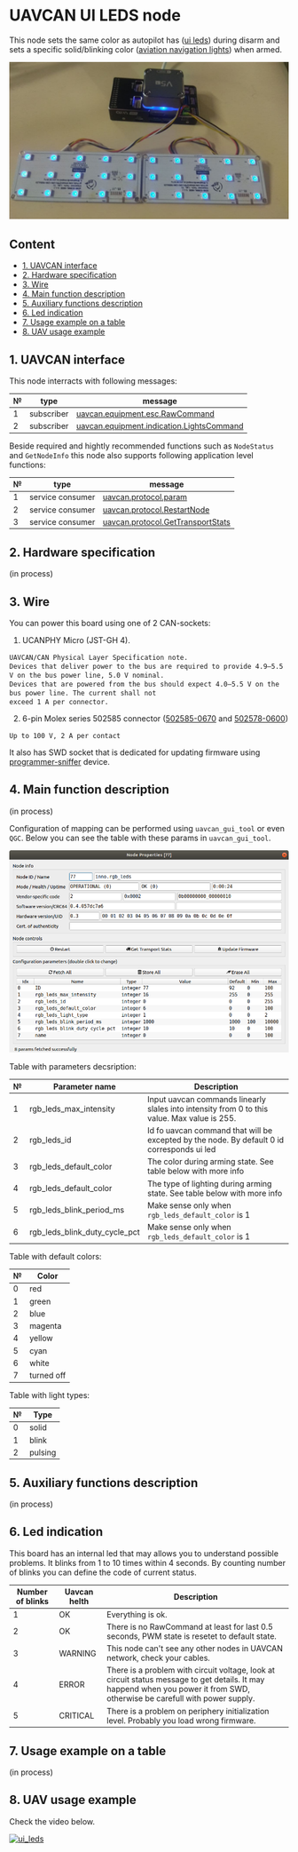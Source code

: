 # UAVCAN UI LEDS node

This node sets the same color as autopilot has ([ui leds](https://docs.px4.io/master/en/getting_started/led_meanings.html#ui-led)) during disarm and sets a specific solid/blinking color ([aviation navigation lights](https://en.wikipedia.org/wiki/Navigation_light#Aviation_navigation_lights)) when armed.

![ui_leds](ui_leds.jpg?raw=true "ui_leds")

## Content
  - [1. UAVCAN interface](#1-uavcan-interface)
  - [2. Hardware specification](#2-hardware-specification)
  - [3. Wire](#3-wire)
  - [4. Main function description](#4-main-function-description)
  - [5. Auxiliary functions description](#5-auxiliary-functions-description)
  - [6. Led indication](#6-led-indication)
  - [7. Usage example on a table](#7-usage-example-on-a-table)
  - [8. UAV usage example](#8-uav-usage-example)

## 1. UAVCAN interface

This node interracts with following messages:

| № | type      | message  |
| - | --------- | -------- |
| 1 | subscriber | [uavcan.equipment.esc.RawCommand](https://legacy.uavcan.org/Specification/7._List_of_standard_data_types/#rawcommand) |
| 2 | subscriber | [uavcan.equipment.indication.LightsCommand](https://legacy.uavcan.org/Specification/7._List_of_standard_data_types/#lightscommand) |

Beside required and hightly recommended functions such as `NodeStatus` and `GetNodeInfo` this node also supports following application level functions:

| № | type      | message  |
| - | --------- | -------- |
| 1 | service consumer | [uavcan.protocol.param](https://legacy.uavcan.org/Specification/7._List_of_standard_data_types/#uavcanprotocolparam) |
| 2 | service consumer   | [uavcan.protocol.RestartNode](https://legacy.uavcan.org/Specification/7._List_of_standard_data_types/#restartnode) |
| 3 | service consumer   | [uavcan.protocol.GetTransportStats](https://legacy.uavcan.org/Specification/7._List_of_standard_data_types/#gettransportstats) |

## 2. Hardware specification

(in process)

## 3. Wire

You can power this board using one of 2 CAN-sockets:

1. UCANPHY Micro (JST-GH 4).
```
UAVCAN/CAN Physical Layer Specification note.
Devices that deliver power to the bus are required to provide 4.9–5.5 V on the bus power line, 5.0 V nominal.
Devices that are powered from the bus should expect 4.0–5.5 V on the bus power line. The current shall not
exceed 1 A per connector.
```
2. 6-pin Molex series 502585 connector ([502585-0670](https://www.molex.com/molex/products/part-detail/pcb_receptacles/5025850670) and [502578-0600](https://www.molex.com/molex/products/part-detail/crimp_housings/5025780600))

```
Up to 100 V, 2 A per contact
```

It also has SWD socket that is dedicated for updating firmware using [programmer-sniffer](doc/programmer_sniffer/README.md) device.

## 4. Main function description

(in process)

Configuration of mapping can be performed using `uavcan_gui_tool` or even `QGC`. Below you can see the table with these params in `uavcan_gui_tool`.

![params](params.png?raw=true "params")

Table with parameters decsription:

| № | Parameter name | Description  |
| - | -------------- | -------- |
| 1 | rgb_leds_max_intensity | Input uavcan commands linearly slales into intensity from 0 to this value. Max value is 255. |
| 2 | rgb_leds_id | Id fo uavcan command that will be excepted by the node. By default 0 id corresponds ui led |
| 3 | rgb_leds_default_color | The color during arming state. See table below with more info |
| 4 | rgb_leds_default_color | The type of lighting during arming state. See table below with more info |
| 5 | rgb_leds_blink_period_ms | Make sense only when `rgb_leds_default_color` is 1 |
| 6 | rgb_leds_blink_duty_cycle_pct | Make sense only when `rgb_leds_default_color` is 1 |

Table with default colors:

| № | Color       |
| - | ----------- |
| 0 | red         |
| 1 | green       |
| 2 | blue        |
| 3 | magenta     |
| 4 | yellow      |
| 5 | cyan        |
| 6 | white       |
| 7 | turned off  |

Table with light types:

| № | Type        |
| - | ----------- |
| 0 | solid       |
| 1 | blink       |
| 2 | pulsing     |

## 5. Auxiliary functions description

(in process)

## 6. Led indication

This board has an internal led that may allows you to understand possible problems. It blinks from 1 to 10 times within 4 seconds. By counting number of blinks you can define the code of current status.

| Number of blinks | Uavcan helth   | Description                     |
| ---------------- | -------------- | ------------------------------- |
| 1                | OK             | Everything is ok.                |
| 2                | OK             | There is no RawCommand at least for last 0.5 seconds, PWM state is resetet to default state. |
| 3                | WARNING        | This node can't see any other nodes in UAVCAN network, check your cables. |
| 4                | ERROR          | There is a problem with circuit voltage, look at circuit status message to get details. It may happend when you power it from SWD, otherwise be carefull with power supply. |
| 5                | CRITICAL       | There is a problem on periphery initialization level. Probably you load wrong firmware. |

## 7. Usage example on a table

(in process)

## 8. UAV usage example

Check the video below.

[![ui_leds](https://img.youtube.com/vi/s0HAyvo1ACk/0.jpg)](https://youtu.be/s0HAyvo1ACk)


